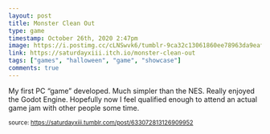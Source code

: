 ```yaml
---
layout: post
title: Monster Clean Out
type: game
timestamp: October 26th, 2020 2:47pm
image: https://i.postimg.cc/cLNSwvk6/tumblr-9ca32c13061860ee78963da9eaf7011e-57424299-500.png
link: https://saturdayxiii.itch.io/monster-clean-out
tags: ["games", "halloween", "game", "showcase"]
comments: true
---
```

My first PC “game” developed.  Much simpler than the NES.  Really enjoyed the Godot Engine.  Hopefully now I feel qualified enough to attend an actual game jam with other people some time.

<small>source: https://saturdayxiii.tumblr.com/post/633072813126909952</small>
